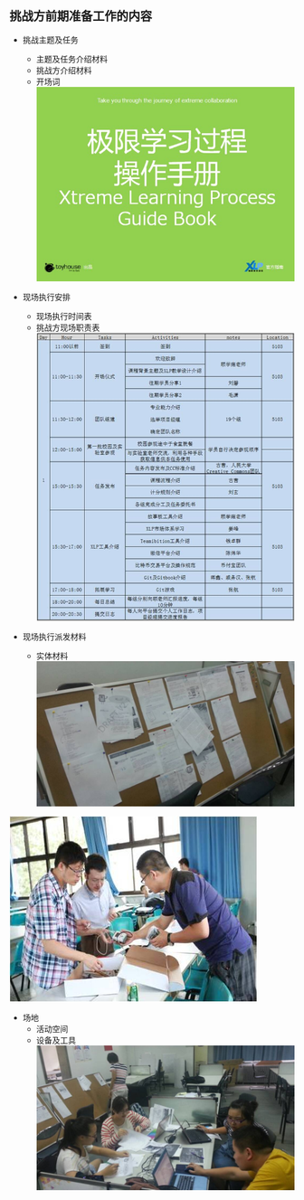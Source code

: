## 挑战方前期准备工作的内容

* 挑战主题及任务
	* 主题及任务介绍材料
	* 挑战方介绍材料
	* 开场词
![0](../assets/challenger_preparation/challenge_team_preparation_work/xuerong1.jpg)
* 现场执行安排
	* 现场执行时间表
	* 挑战方现场职责表
![0](../assets/challenger_preparation/challenge_team_preparation_work/xuerong2.jpg)

* 现场执行派发材料
	* 实体材料
![0](../assets/challenger_preparation/challenge_team_preparation_work/xuerong3.jpg)



![0](../assets/challenger_preparation/challenge_team_preparation_work/02.jpg)

* 场地
	* 活动空间
	* 设备及工具
![0](../assets/challenger_preparation/challenge_team_preparation_work/xuerong4.jpg)



